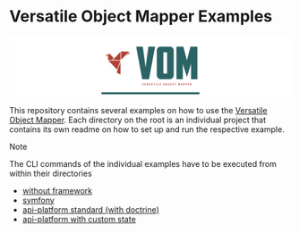 # Versatile Object Mapper Examples

![VOM](https://github.com/zolex/vom/blob/master/docs/logo.png)

This repository contains several examples on how to use the [Versatile Object Mapper](https://github.com/zolex/vom).
Each directory on the root is an individual project that contains its own readme on how to set up and run the respective example.

> [!NOTE]
> The CLI commands of the individual examples have to be executed from within their directories

* [without framework](./without-framework)
* [symfony](./symfony-framework)
* [api-platform standard (with doctrine)](./api-platform-doctrine)
* [api-platform with custom state](./api-platform-custom-state)